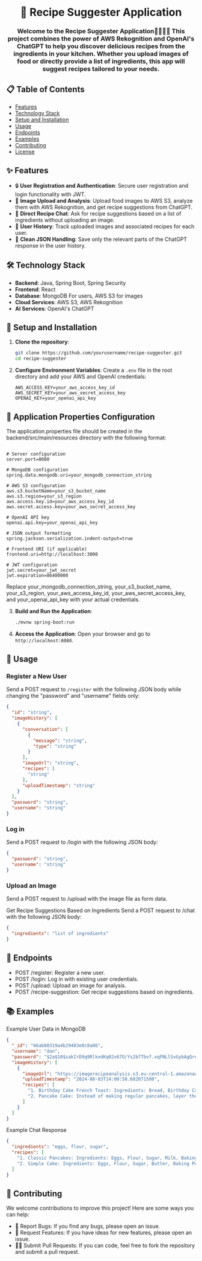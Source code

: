 <h1 align="center">🍳 Recipe Suggester Application</h1>
<h3 align="center">Welcome to the Recipe Suggester Application👨‍🍳🥙🍜 This project combines the power of AWS Rekognition and OpenAI's ChatGPT to help you discover delicious recipes from the ingredients in your kitchen. Whether you upload images of food or directly provide a list of ingredients, this app will suggest recipes tailored to your needs.</h3>

## 📋 Table of Contents

- [Features](#features)
- [Technology Stack](#technology-stack)
- [Setup and Installation](#setup-and-installation)
- [Usage](#usage)
- [Endpoints](#endpoints)
- [Examples](#examples)
- [Contributing](#contributing)
- [License](#license)

## ✨ Features

- 🔒 **User Registration and Authentication**: Secure user registration and login functionality with JWT.
- 📸 **Image Upload and Analysis**: Upload food images to AWS S3, analyze them with AWS Rekognition, and get recipe suggestions from ChatGPT.
- 💬 **Direct Recipe Chat**: Ask for recipe suggestions based on a list of ingredients without uploading an image.
- 📜 **User History**: Track uploaded images and associated recipes for each user.
- 🧹 **Clean JSON Handling**: Save only the relevant parts of the ChatGPT response in the user history.

## 🛠️ Technology Stack

- **Backend**: Java, Spring Boot, Spring Security
- **Frontend**: React 
- **Database**: MongoDB For users, AWS S3 for images
- **Cloud Services**: AWS S3, AWS Rekognition
- **AI Services**: OpenAI's ChatGPT

## 🚀 Setup and Installation

1. **Clone the repository**:
    ```bash
    git clone https://github.com/yourusername/recipe-suggester.git
    cd recipe-suggester
    ```

2. **Configure Environment Variables**:
    Create a `.env` file in the root directory and add your AWS and OpenAI credentials:
    ```env
    AWS_ACCESS_KEY=your_aws_access_key_id
    AWS_SECRET_KEY=your_aws_secret_access_key
    OPENAI_KEY=your_openai_api_key
    ```
## 🔧 Application Properties Configuration
The application.properties file should be created in the backend/src/main/resources directory with the following format:
```propeeties

# Server configuration
server.port=8080

# MongoDB configuration
spring.data.mongodb.uri=your_mongodb_connection_string

# AWS S3 configuration
aws.s3.bucketName=your_s3_bucket_name
aws.s3.region=your_s3_region
aws.access.key.id=your_aws_access_key_id
aws.secret.access.key=your_aws_secret_access_key

# OpenAI API key
openai.api.key=your_openai_api_key

# JSON output formatting
spring.jackson.serialization.indent-output=true

# Frontend URI (if applicable)
frontend.uri=http://localhost:3000

# JWT configuration
jwt.secret=your_jwt_secret
jwt.expiration=86400000

```
Replace your_mongodb_connection_string, your_s3_bucket_name, your_s3_region, your_aws_access_key_id, your_aws_secret_access_key, and your_openai_api_key with your actual credentials.

3. **Build and Run the Application**:
    ```bash
    ./mvnw spring-boot:run
    ```

4. **Access the Application**:
    Open your browser and go to `http://localhost:8080`.

## 📝 Usage

### Register a New User

Send a POST request to `/register` with the following JSON body while changing the "password" and "username" fields only:
```json
{
  "id": "string",
  "imageHistory": [
    {
      "conversation": [
        {
          "message": "string",
          "type": "string"
        }
      ],
      "imageUrl": "string",
      "recipes": [
        "string"
      ],
      "uploadTimestamp": "string"
    }
  ],
  "password": "string",
  "username": "string"
}
```
### Log in
Send a POST request to /login with the following JSON body:
```json
{
  "password": "string",
  "username": "string"
}
```
### Upload an Image
Send a POST request to /upload with the image file as form data.

Get Recipe Suggestions Based on Ingredients
Send a POST request to /chat with the following JSON body:
```json
{
  "ingredients": "list of ingredients"
}
```

## 📂 Endpoints
- POST /register: Register a new user.
- POST /login: Log in with existing user credentials.
- POST /upload: Upload an image for analysis.
- POST /recipe-suggestion: Get recipe suggestions based on ingredients.

## 📚 Examples
Example User Data in MongoDB
```json
{
  "_id": "66ab88319a4b29483e0c8a86",
  "username": "dan",
  "password": "$2a$10$zakIrD9q9RlkxdKq02v67O/Ys2b7Tbvf.xqFNLlSvGybAgQreWGNu",
  "imageHistory": [
    {
      "imageUrl": "https://imagerecipeanalysis.s3.eu-central-1.amazonaws.com/uploads/dan/images.png",
      "uploadTimestamp": "2024-08-03T14:00:58.682071500",
      "recipes": [
        "1. Birthday Cake French Toast: Ingredients: Bread, Birthday Cake chunks, Eggs, Milk, Sugar, Vanilla Extract, Whipped Cream. Decorate with colored sugar or sprinkles for a fun festive breakfast or brunch.",
        "2. Pancake Cake: Instead of making regular pancakes, layer them with a cream or custard between each one. Ensure the pancakes are the same size, and once stacked with cream in between each one, it should resemble a cake."
      ]
    }
  ]
}
```
Example Chat Response
```json
{
  "ingredients": "eggs, flour, sugar",
  "recipes": [
    "1. Classic Pancakes: Ingredients: Eggs, Flour, Sugar, Milk, Baking Powder. Mix all ingredients and cook on a griddle until golden brown.",
    "2. Simple Cake: Ingredients: Eggs, Flour, Sugar, Butter, Baking Powder. Mix all ingredients, pour into a pan, and bake at 350°F for 30 minutes."
  ]
}
```

## 🤝 Contributing
We welcome contributions to improve this project! Here are some ways you can help:
- 🐞 Report Bugs: If you find any bugs, please open an issue.
- 🌟 Request Features: If you have ideas for new features, please open an issue.
- 👩‍💻 Submit Pull Requests: If you can code, feel free to fork the repository and submit a pull request.

